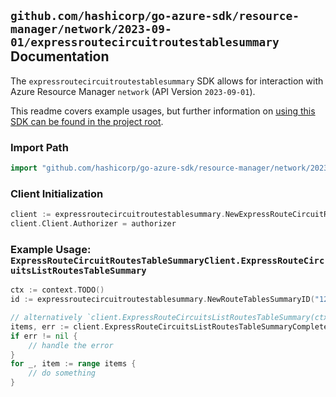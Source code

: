 
## `github.com/hashicorp/go-azure-sdk/resource-manager/network/2023-09-01/expressroutecircuitroutestablesummary` Documentation

The `expressroutecircuitroutestablesummary` SDK allows for interaction with Azure Resource Manager `network` (API Version `2023-09-01`).

This readme covers example usages, but further information on [using this SDK can be found in the project root](https://github.com/hashicorp/go-azure-sdk/tree/main/docs).

### Import Path

```go
import "github.com/hashicorp/go-azure-sdk/resource-manager/network/2023-09-01/expressroutecircuitroutestablesummary"
```


### Client Initialization

```go
client := expressroutecircuitroutestablesummary.NewExpressRouteCircuitRoutesTableSummaryClientWithBaseURI("https://management.azure.com")
client.Client.Authorizer = authorizer
```


### Example Usage: `ExpressRouteCircuitRoutesTableSummaryClient.ExpressRouteCircuitsListRoutesTableSummary`

```go
ctx := context.TODO()
id := expressroutecircuitroutestablesummary.NewRouteTablesSummaryID("12345678-1234-9876-4563-123456789012", "example-resource-group", "expressRouteCircuitValue", "peeringValue", "routeTablesSummaryValue")

// alternatively `client.ExpressRouteCircuitsListRoutesTableSummary(ctx, id)` can be used to do batched pagination
items, err := client.ExpressRouteCircuitsListRoutesTableSummaryComplete(ctx, id)
if err != nil {
	// handle the error
}
for _, item := range items {
	// do something
}
```
